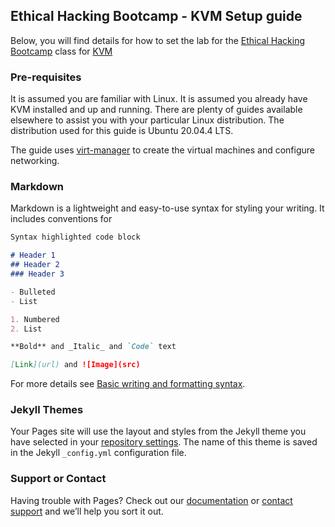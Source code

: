  ## Ethical Hacking Bootcamp - KVM Setup guide

Below, you will find details for how to set the lab for the [Ethical Hacking Bootcamp](https://bootcamp.h4cker.org) class for [KVM](https://www.linux-kvm.org/page/Main_Page)

### Pre-requisites

It is assumed you are familiar with Linux. It is assumed you already have KVM installed and up and running. There are plenty of guides available elsewhere to assist you with your particular Linux distribution. The distribution used for this guide is Ubuntu 20.04.4 LTS. 

The guide uses [virt-manager](https://virt-manager.org) to create the virtual machines and configure networking.

### Markdown

Markdown is a lightweight and easy-to-use syntax for styling your writing. It includes conventions for

```markdown
Syntax highlighted code block

# Header 1
## Header 2
### Header 3

- Bulleted
- List

1. Numbered
2. List

**Bold** and _Italic_ and `Code` text

[Link](url) and ![Image](src)
```

For more details see [Basic writing and formatting syntax](https://docs.github.com/en/github/writing-on-github/getting-started-with-writing-and-formatting-on-github/basic-writing-and-formatting-syntax).

### Jekyll Themes

Your Pages site will use the layout and styles from the Jekyll theme you have selected in your [repository settings](https://github.com/yzxbmlf/yzxbmlf.github.io/settings/pages). The name of this theme is saved in the Jekyll `_config.yml` configuration file.

### Support or Contact

Having trouble with Pages? Check out our [documentation](https://docs.github.com/categories/github-pages-basics/) or [contact support](https://support.github.com/contact) and we’ll help you sort it out.
